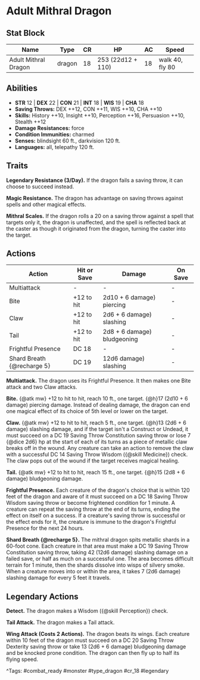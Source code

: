 # Adult Mithral Dragon

## Stat Block

| Name | Type | CR | HP | AC | Speed |
|------|------|----|----|----|-------|
| Adult Mithral Dragon | dragon | 18 | 253 (22d12 + 110) | 18 | walk 40, fly 80 |

## Abilities

- **STR** 12 | **DEX** 22 | **CON** 21 | **INT** 18 | **WIS** 19 | **CHA** 18
- **Saving Throws:** DEX ++12, CON ++11, WIS ++10, CHA ++10  
- **Skills:** History ++10, Insight ++10, Perception ++16, Persuasion ++10, Stealth ++12  
- **Damage Resistances:** force  
- **Condition Immunities:** charmed  
- **Senses:** blindsight 60 ft., darkvision 120 ft.  
- **Languages:** all, telepathy 120 ft.

## Traits

**Legendary Resistance (3/Day).** If the dragon fails a saving throw, it can choose to succeed instead.

**Magic Resistance.** The dragon has advantage on saving throws against spells and other magical effects.

**Mithral Scales.** If the dragon rolls a 20 on a saving throw against a spell that targets only it, the dragon is unaffected, and the spell is reflected back at the caster as though it originated from the dragon, turning the caster into the target.


## Actions

| Action | Hit or Save | Damage | On Save |
|--------|--------------|--------|----------|
| Multiattack | - | - | - |
| Bite | +12 to hit | 2d10 + 6 damage) piercing | - |
| Claw | +12 to hit | 2d6 + 6 damage) slashing | - |
| Tail | +12 to hit | 2d8 + 6 damage) bludgeoning | - |
| Frightful Presence | DC 18 | - | - |
| Shard Breath {@recharge 5} | DC 19 | 12d6 damage) slashing | - |

**Multiattack.** The dragon uses its Frightful Presence. It then makes one Bite attack and two Claw attacks.

**Bite.** {@atk mw} +12 to hit to hit, reach 10 ft., one target. {@h}17 (2d10 + 6 damage) piercing damage. Instead of dealing damage, the dragon can end one magical effect of its choice of 5th level or lower on the target.

**Claw.** {@atk mw} +12 to hit to hit, reach 5 ft., one target. {@h}13 (2d6 + 6 damage) slashing damage, and if the target isn't a Construct or Undead, it must succeed on a DC 19 Saving Throw Constitution saving throw or lose 7 {@dice 2d6} hp at the start of each of its turns as a piece of metallic claw breaks off in the wound. Any creature can take an action to remove the claw with a successful DC 14 Saving Throw Wisdom ({@skill Medicine}) check. The claw pops out of the wound if the target receives magical healing.

**Tail.** {@atk mw} +12 to hit to hit, reach 15 ft., one target. {@h}15 (2d8 + 6 damage) bludgeoning damage.

**Frightful Presence.** Each creature of the dragon's choice that is within 120 feet of the dragon and aware of it must succeed on a DC 18 Saving Throw Wisdom saving throw or become frightened condition for 1 minute. A creature can repeat the saving throw at the end of its turns, ending the effect on itself on a success. If a creature's saving throw is successful or the effect ends for it, the creature is immune to the dragon's Frightful Presence for the next 24 hours.

**Shard Breath {@recharge 5}.** The mithral dragon spits metallic shards in a 60-foot cone. Each creature in that area must make a DC 19 Saving Throw Constitution saving throw, taking 42 (12d6 damage) slashing damage on a failed save, or half as much on a successful one. The area becomes difficult terrain for 1 minute, then the shards dissolve into wisps of silvery smoke. When a creature moves into or within the area, it takes 7 (2d6 damage) slashing damage for every 5 feet it travels.

## Legendary Actions

**Detect.** The dragon makes a Wisdom ({@skill Perception}) check.

**Tail Attack.** The dragon makes a Tail attack.

**Wing Attack (Costs 2 Actions).** The dragon beats its wings. Each creature within 10 feet of the dragon must succeed on a DC 20 Saving Throw Dexterity saving throw or take 13 (2d6 + 6 damage) bludgeoning damage and be knocked prone condition. The dragon can then fly up to half its flying speed.



^Tags: #combat_ready #monster #type_dragon #cr_18 #legendary